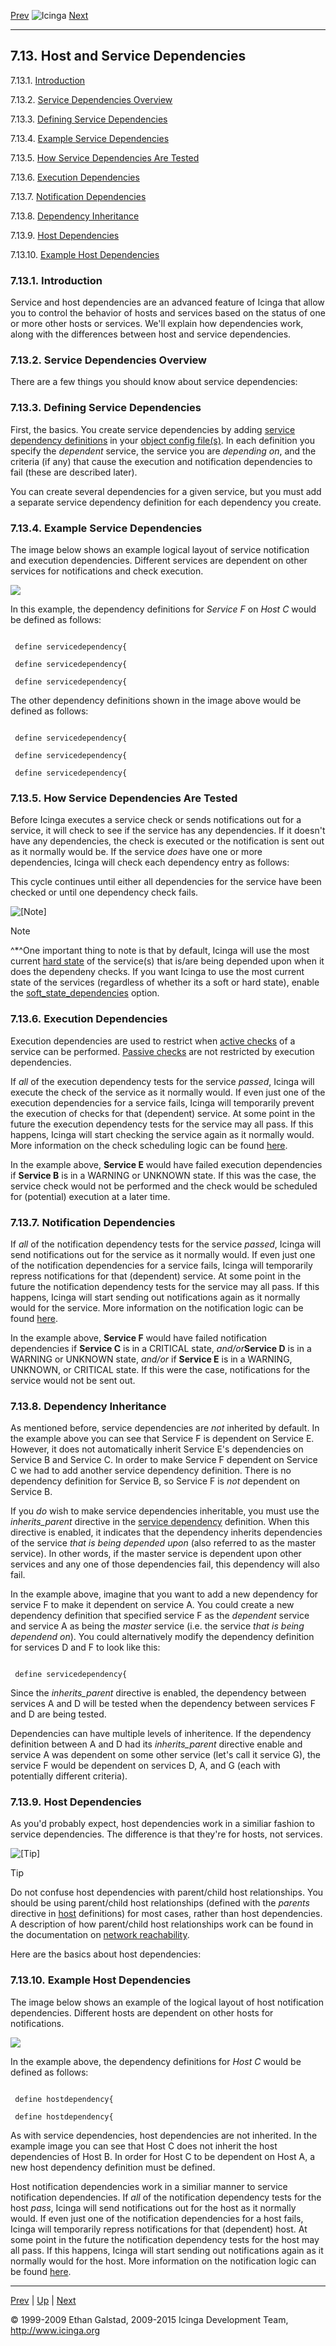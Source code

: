 [Prev](clusters.md) ![Icinga](../images/logofullsize.png "Icinga") [Next](stalking.md)

* * * * *

7.13. Host and Service Dependencies
-----------------------------------

7.13.1. [Introduction](dependencies.md#introduction)

7.13.2. [Service Dependencies Overview](dependencies.md#overview)

7.13.3. [Defining Service Dependencies](dependencies.md#definition)

7.13.4. [Example Service Dependencies](dependencies.md#example)

7.13.5. [How Service Dependencies Are Tested](dependencies.md#test)

7.13.6. [Execution Dependencies](dependencies.md#execution)

7.13.7. [Notification Dependencies](dependencies.md#idp14493488)

7.13.8. [Dependency Inheritance](dependencies.md#inheritance)

7.13.9. [Host Dependencies](dependencies.md#dep_host)

7.13.10. [Example Host Dependencies](dependencies.md#examplehost)

### 7.13.1. Introduction

Service and host dependencies are an advanced feature of Icinga that
allow you to control the behavior of hosts and services based on the
status of one or more other hosts or services. We'll explain how
dependencies work, along with the differences between host and service
dependencies.

### 7.13.2. Service Dependencies Overview

There are a few things you should know about service dependencies:






### 7.13.3. Defining Service Dependencies

First, the basics. You create service dependencies by adding [service
dependency
definitions](objectdefinitions.md#objectdefinitions-servicedependency)
in your [object config
file(s)](configobject.md "3.3. Object Configuration Overview"). In
each definition you specify the *dependent* service, the service you are
*depending on*, and the criteria (if any) that cause the execution and
notification dependencies to fail (these are described later).

You can create several dependencies for a given service, but you must
add a separate service dependency definition for each dependency you
create.

### 7.13.4. Example Service Dependencies

The image below shows an example logical layout of service notification
and execution dependencies. Different services are dependent on other
services for notifications and check execution.

![](../images/service-dependencies.png)

In this example, the dependency definitions for *Service F* on *Host C*
would be defined as follows:

<pre><code>
 define servicedependency{

 define servicedependency{

 define servicedependency{
</code></pre>

The other dependency definitions shown in the image above would be
defined as follows:

<pre><code>
 define servicedependency{

 define servicedependency{

 define servicedependency{
</code></pre>

### 7.13.5. How Service Dependencies Are Tested

Before Icinga executes a service check or sends notifications out for a
service, it will check to see if the service has any dependencies. If it
doesn't have any dependencies, the check is executed or the notification
is sent out as it normally would be. If the service *does* have one or
more dependencies, Icinga will check each dependency entry as follows:





This cycle continues until either all dependencies for the service have
been checked or until one dependency check fails.

![[Note]](../images/note.png)

Note

^\*^One important thing to note is that by default, Icinga will use the
most current [hard state](statetypes.md "5.8. State Types") of the
service(s) that is/are being depended upon when it does the dependeny
checks. If you want Icinga to use the most current state of the services
(regardless of whether its a soft or hard state), enable the
[soft\_state\_dependencies](configmain.md#configmain-soft_state_dependencies)
option.

### 7.13.6. Execution Dependencies

Execution dependencies are used to restrict when [active
checks](activechecks.md "5.6. Active Checks") of a service can be
performed. [Passive checks](passivechecks.md "5.7. Passive Checks")
are not restricted by execution dependencies.

If *all* of the execution dependency tests for the service *passed*,
Icinga will execute the check of the service as it normally would. If
even just one of the execution dependencies for a service fails, Icinga
will temporarily prevent the execution of checks for that (dependent)
service. At some point in the future the execution dependency tests for
the service may all pass. If this happens, Icinga will start checking
the service again as it normally would. More information on the check
scheduling logic can be found
[here](checkscheduling.md "7.23. Service and Host Check Scheduling").

In the example above, **Service E** would have failed execution
dependencies if **Service B** is in a WARNING or UNKNOWN state. If this
was the case, the service check would not be performed and the check
would be scheduled for (potential) execution at a later time.

### 7.13.7. Notification Dependencies

If *all* of the notification dependency tests for the service *passed*,
Icinga will send notifications out for the service as it normally would.
If even just one of the notification dependencies for a service fails,
Icinga will temporarily repress notifications for that (dependent)
service. At some point in the future the notification dependency tests
for the service may all pass. If this happens, Icinga will start sending
out notifications again as it normally would for the service. More
information on the notification logic can be found
[here](notifications.md "5.11. Notifications").

In the example above, **Service F** would have failed notification
dependencies if **Service C** is in a CRITICAL state, *and/or***Service
D** is in a WARNING or UNKNOWN state, *and/or* if **Service E** is in a
WARNING, UNKNOWN, or CRITICAL state. If this were the case,
notifications for the service would not be sent out.

### 7.13.8. Dependency Inheritance

As mentioned before, service dependencies are *not* inherited by
default. In the example above you can see that Service F is dependent on
Service E. However, it does not automatically inherit Service E's
dependencies on Service B and Service C. In order to make Service F
dependent on Service C we had to add another service dependency
definition. There is no dependency definition for Service B, so Service
F is *not* dependent on Service B.

If you *do* wish to make service dependencies inheritable, you must use
the *inherits\_parent* directive in the [service
dependency](objectdefinitions.md#objectdefinitions-servicedependency)
definition. When this directive is enabled, it indicates that the
dependency inherits dependencies of the service *that is being depended
upon* (also referred to as the master service). In other words, if the
master service is dependent upon other services and any one of those
dependencies fail, this dependency will also fail.

In the example above, imagine that you want to add a new dependency for
service F to make it dependent on service A. You could create a new
dependency definition that specified service F as the *dependent*
service and service A as being the *master* service (i.e. the service
*that is being dependend on*). You could alternatively modify the
dependency definition for services D and F to look like this:

<pre><code>
 define servicedependency{
</code></pre>

Since the *inherits\_parent* directive is enabled, the dependency
between services A and D will be tested when the dependency between
services F and D are being tested.

Dependencies can have multiple levels of inheritence. If the dependency
definition between A and D had its *inherits\_parent* directive enable
and service A was dependent on some other service (let's call it service
G), the service F would be dependent on services D, A, and G (each with
potentially different criteria).

### 7.13.9. Host Dependencies

As you'd probably expect, host dependencies work in a similiar fashion
to service dependencies. The difference is that they're for hosts, not
services.

![[Tip]](../images/tip.png)

Tip

Do not confuse host dependencies with parent/child host relationships.
You should be using parent/child host relationships (defined with the
*parents* directive in
[host](objectdefinitions.md#objectdefinitions-host) definitions) for
most cases, rather than host dependencies. A description of how
parent/child host relationships work can be found in the documentation
on [network
reachability](networkreachability.md "5.10. Determining Status and Reachability of Network Hosts").

Here are the basics about host dependencies:





### 7.13.10. Example Host Dependencies

The image below shows an example of the logical layout of host
notification dependencies. Different hosts are dependent on other hosts
for notifications.

![](../images/host-dependencies.png)

In the example above, the dependency definitions for *Host C* would be
defined as follows:

<pre><code>
 define hostdependency{

 define hostdependency{
</code></pre>

As with service dependencies, host dependencies are not inherited. In
the example image you can see that Host C does not inherit the host
dependencies of Host B. In order for Host C to be dependent on Host A, a
new host dependency definition must be defined.

Host notification dependencies work in a similiar manner to service
notification dependencies. If *all* of the notification dependency tests
for the host *pass*, Icinga will send notifications out for the host as
it normally would. If even just one of the notification dependencies for
a host fails, Icinga will temporarily repress notifications for that
(dependent) host. At some point in the future the notification
dependency tests for the host may all pass. If this happens, Icinga will
start sending out notifications again as it normally would for the host.
More information on the notification logic can be found
[here](notifications.md "5.11. Notifications").

* * * * *

[Prev](clusters.md) | [Up](ch07.md) | [Next](stalking.md)






© 1999-2009 Ethan Galstad, 2009-2015 Icinga Development Team,
http://www.icinga.org
